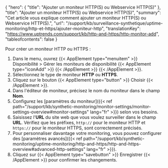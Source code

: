 {
"hero": {
"title": "Ajouter un moniteur HTTP(S) ou Webservice HTTP(S)"
},
"title": "Ajouter un moniteur HTTP(S) ou Webservice HTTP(S)",
"summary": "Cet article vous explique comment ajouter un moniteur HTTP(S) ou Webservice HTTP(S).",
"url": "/support/kb/surveillance-synthetique/uptime-monitoring/http-et-https/ajouter-moniteur-http",
"translationKey": "https://www.uptrends.com/support/kb/http-and-https/http-monitor-add",
"tableofcontents": false
}

Pour créer un moniteur HTTP ou HTTPS :

1. Dans le menu, ouvrez {{< AppElement type="menuitem" >}} Disponibilité > Gérer les moniteurs de disponibilité {{< AppElement type="iconAdd" >}} {{< /AppElement >}} {{< /AppElement >}}.
2. Sélectionnez le type de moniteur **HTTP** ou **HTTPS**.
3. Cliquez sur le bouton {{< AppElement type="button" >}} Choisir {{< /AppElement >}}.
4. Dans l'éditeur de moniteur, précisez le nom du moniteur dans le champ **Nom**.
5. Configurez les [paramètres du moniteur]({{< ref path="/support/kb/synthetic-monitoring/monitor-settings/monitor-settings-overview#monitor-settings" lang="fr" >}}) selon vos besoins.
6. Saisissez l'**URL** du site web que vous voulez surveiller dans le champ **URL**. Vérifiez que les préfixes, `http://` pour le moniteur HTTP et `https://` pour le moniteur HTTPS, sont correctement précisés.
7. Pour personnaliser davantage votre monitoring, vous pouvez configurer des [paramètres avancés]({{< ref path="/support/kb/synthetic-monitoring/uptime-monitoring/http-and-https/http-and-https-overview#advanced-http-settings" lang="fr" >}}).
8. Cliquez sur {{< AppElement type="savebutton" >}} Enregistrer {{< /AppElement >}} pour confirmer les changements.